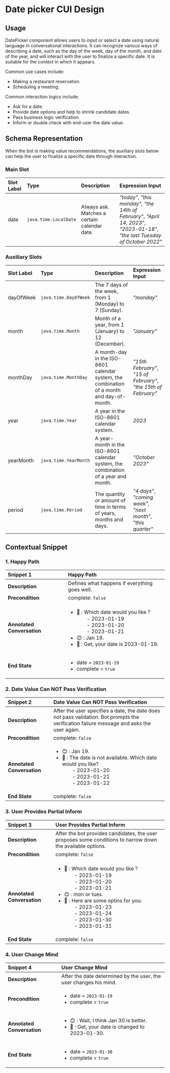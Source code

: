 # Date picker CUI Design

## Usage

DatePicker component allows users to input or select a date using natural language in conversational interactions. It can recognize various ways of describing a date, such as the day of the week, day of the month, and date of the year, and will interact with the user to finalize a specific date. It is suitable for the context in which it appears. 

Common use cases include:
- Making a restaurant reservation.
- Scheduling a meeting.

Common interaction logics include:
- Ask for a date.
- Provide date options and help to shrink candidate dates.
- Pass business logic verification.
- Inform or double check with end-user the date value.


## Schema Representation

When the bot is making value recommendations, the auxiliary slots below can help the user to finalize a specific date through interaction.

### Main Slot
| Slot Label | Type                  | Description                                  | Expression Input |
| :---       | :---                  | :---                                         | :---             |
| date       | `java.time.LocalDate` | Always ask. Matches a certain calendar date. | *"today"*, *"this monday"*, *"the 14th of February"*, *"April 14, 2023"*, *"2023-01-18"*, *"the last Tuesday of October 2022"* |

### Auxiliary Slots
| Slot Label | Type                  | Description  | Expression Input |
| :---       | :---                  | :---         | :---             |
| dayOfWeek  | `java.time.DayOfWeek` | The 7 days of the week, from 1 (Monday) to 7 (Sunday). | *"monday"* |
| month      | `java.time.Month`     | Month of a year, from 1 (January) to 12 (December). | *"January"* |
| monthDay   | `java.time.MonthDay`  | A month-day in the ISO-8601 calendar system, the combination of a month and day-of-month. | *"15th February"*, *"15 of February"*, *"the 15th of February"* |
| year       | `java.time.Year`      | A year in the ISO-8601 calendar system. | *2023* |
| yearMonth  | `java.time.YearMonth` | A year-month in the ISO-8601 calendar system, the combination of a year and month. | *"October 2023"* |
| period     | `java.time.Period`    | The quantity or amount of time in terms of years, months and days. | *"4 days"*, *"coming week"*, *"next month"*, *"this quarter"* |

## Contextual Snippet

### 1. Happy Path

| Snippet 1                  | Happy Path                                    | 
| :---                       | :---                                          | 
| **Description**            | Defines what happens if everything goes well. | 
| **Precondition**           | complete: `false`                             | 
| **Annotated Conversation** | <ul><li> :robot: : Which date would you like？ <br>&emsp;&emsp;- 2023-01-19 <br>&emsp;&emsp;- 2023-01-20 <br>&emsp;&emsp;- 2023-01-21 </li><li> :blush: : Jan 19. </li><li> :robot: : Get, your date is 2023-01-19. </li></ul> | 
| **End State**              | <ul><li>date = `2023-01-19` </li><li>complete = `true` </li></ul> | 

### 2. Date Value Can NOT Pass Verification

| Snippet 2                  | Date Value Can NOT Pass Verification          | 
| :---                       | :---                                          | 
| **Description**            | After the user specifies a date, the date does not pass validation. Bot prompts the verification failure message and asks the user again. | 
| **Precondition**           | complete: `false`                             | 
| **Annotated Conversation** | <ul><li> :blush: : Jan 19. </li><li> :robot: : The date is not available. Which date would you like? <br>&emsp;&emsp;- 2023-01-20 <br>&emsp;&emsp;- 2023-01-21 <br>&emsp;&emsp;- 2023-01-22 </li></ul> | 
| **End State**              | complete: `false`                             | 

### 3. User Provides Partial Inform

| Snippet 3                  | User Provides Partial Inform                  | 
| :---                       | :---                                          | 
| **Description**            | After the bot provides candidates, the user proposes some conditions to narrow down the available options. | 
| **Precondition**           | complete: `false`                             | 
| **Annotated Conversation** | <ul><li> :robot: : Which date would you like？ <br>&emsp;&emsp;- 2023-01-19 <br>&emsp;&emsp;- 2023-01-20 <br>&emsp;&emsp;- 2023-01-21 </li><li> :blush: : mon or tues. </li><li> :robot: : Here are some optins for you: <br>&emsp;&emsp;- 2023-01-23 <br>&emsp;&emsp;- 2023-01-24 <br>&emsp;&emsp;- 2023-01-30 <br>&emsp;&emsp;- 2023-01-31</li></ul> | 
| **End State**              | complete: `false`                             | 

### 4. User Change Mind

| Snippet 4                  | User Change Mind                              | 
| :---                       | :---                                          | 
| **Description**            | After the date determined by the user, the user changes his mind. | 
| **Precondition**           | <ul><li>date = `2023-01-19` </li><li>complete = `true` </li></ul> | 
| **Annotated Conversation** | <ul><li> :blush: : Wait, I think Jan 30 is better. </li><li> :robot: : Get, your date is changed to 2023-01-30. </li></ul> | 
| **End State**              | <ul><li>date = `2023-01-30` </li><li>complete = `true` </li></ul> | 